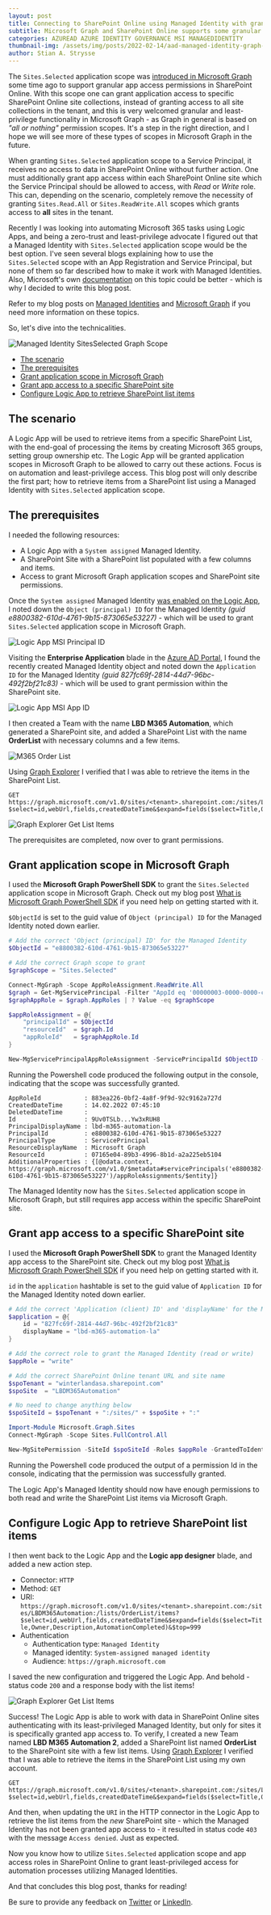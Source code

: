 ```yaml
---
layout: post
title: Connecting to SharePoint Online using Managed Identity with granular access permissions
subtitle: Microsoft Graph and SharePoint Online supports some granular access permissions using Sites.Selected application scope in Graph, and app access role permissions in Site collections. It even works with Managed Identities.
categories: AZUREAD AZURE IDENTITY GOVERNANCE MSI MANAGEDIDENTITY
thumbnail-img: /assets/img/posts/2022-02-14/aad-managed-identity-graph-spo-thumbnail.png
author: Stian A. Strysse
---
```


The `Sites.Selected` application scope was [introduced in Microsoft Graph](https://devblogs.microsoft.com/microsoft365dev/controlling-app-access-on-specific-SharePoint-site-collections/) some time ago to support granular app access permissions in SharePoint Online. With this scope one can grant application access to specific SharePoint Online site collections, instead of granting access to all site collections in the tenant, and this is very welcomed granular and least-privilege functionality in Microsoft Graph - as Graph in general is based on _"all or nothing"_ permission scopes. It's a step in the right direction, and I hope we will see more of these types of scopes in Microsoft Graph in the future.

When granting `Sites.Selected` application scope to a Service Principal, it receives no access to data in SharePoint Online without further action. One must additionally grant app access within each SharePoint Online site which the Service Principal should be allowed to access, with _Read_ or _Write_ role. This can, depending on the scenario, completely remove the necessity of granting `Sites.Read.All` or `Sites.ReadWrite.All` scopes which grants access to **all** sites in the tenant.

Recently I was looking into automating Microsoft 365 tasks using Logic Apps, and being a zero-trust and least-privilege advocate I figured out that a Managed Identity with `Sites.Selected` application scope would be the best option. I've seen several blogs explaining how to use the `Sites.Selected` scope with an App Registration and Service Principal, but none of them so far described how to make it work with Managed Identities. Also, Microsoft's own [documentation](https://docs.microsoft.com/en-us/graph/api/site-get-permission?view=graph-rest-1.0&tabs=http) on this topic could be better - which is why I decided to write this blog post.

Refer to my blog posts on [Managed Identities](https://learningbydoing.cloud/blog/stop-using-client-secrets-start-using-managed-identities/) and [Microsoft Graph](https://learningbydoing.cloud/blog/getting-started-with-microsoft-graph/) if you need more information on these topics.

So, let's dive into the technicalities.

![Managed Identity SitesSelected Graph Scope](/assets/img/posts/2022-02-14/aad-managed-identity-graph-spo-thumbnail.png)

- [The scenario](#the-scenario)
- [The prerequisites](#the-prerequisites)
- [Grant application scope in Microsoft Graph](#grant-application-scope-in-microsoft-graph)
- [Grant app access to a specific SharePoint site](#grant-app-access-to-a-specific-sharepoint-site)
- [Configure Logic App to retrieve SharePoint list items](#configure-logic-app-to-retrieve-sharepoint-list-items)

## The scenario

A Logic App will be used to retrieve items from a specific SharePoint List, with the end-goal of processing the items by creating Microsoft 365 groups, setting group ownership etc. The Logic App will be granted application scopes in Microsoft Graph to be allowed to carry out these actions. Focus is on automation and least-privilege access. This blog post will only describe the first part; how to retrieve items from a SharePoint list using a Managed Identity with `Sites.Selected` application scope.

## The prerequisites

I needed the following resources:

- A Logic App with a `System assigned` Managed Identity.
- A SharePoint Site with a SharePoint list populated with a few columns and items.
- Access to grant Microsoft Graph application scopes and SharePoint site permissions.

Once the `System assigned` Managed Identity [was enabled on the Logic App](https://learningbydoing.cloud/blog/stop-using-client-secrets-start-using-managed-identities/#enable-managed-identity-for-an-azure-resource), I noted down the `Object (principal) ID` for the Managed Identity _(guid e8800382-610d-4761-9b15-873065e53227)_ - which will be used to grant `Sites.Selected` application scope in Microsoft Graph.

![Logic App MSI Principal ID](/assets/img/posts/2022-02-14/logicapp-managedidentity-principalid.png)

Visiting the **Enterprise Application** blade in the [Azure AD Portal](https://aad.portal.azure.com), I found the recently created Managed Identity object and noted down the `Application ID` for the Managed Identity _(guid 827fc69f-2814-44d7-96bc-492f2bf21c83)_ - which will be used to grant permission within the SharePoint site.

![Logic App MSI App ID](/assets/img/posts/2022-02-14/aad-managed-identity-appid.png)

I then created a Team with the name **LBD M365 Automation**, which generated a SharePoint site, and added a SharePoint List with the name **OrderList** with necessary columns and a few items.

![M365 Order List](/assets/img/posts/2022-02-14/m365-orderlist.png)

Using [Graph Explorer](https://learningbydoing.cloud/blog/getting-started-with-microsoft-graph-part3/#what-is-graph-explorer) I verified that I was able to retrieve the items in the SharePoint List.

```text
GET https://graph.microsoft.com/v1.0/sites/<tenant>.sharepoint.com:/sites/LBDM365Automation:/lists/OrderList/items?$select=id,webUrl,fields,createdDateTime&$expand=fields($select=Title,Owner,Description,AutomationCompleted)
```

![Graph Explorer Get List Items](/assets/img/posts/2022-02-14/graph-explorer-get-listitems.png)

The prerequisites are completed, now over to grant permissions.

## Grant application scope in Microsoft Graph

I used the **Microsoft Graph PowerShell SDK** to grant the `Sites.Selected` application scope in Microsoft Graph. Check out my blog post [What is Microsoft Graph PowerShell SDK](https://learningbydoing.cloud/blog/getting-started-with-microsoft-graph-part4/) if you need help on getting started with it.

`$ObjectId` is set to the guid value of `Object (principal) ID` for the Managed Identity noted down earlier.

```powershell
# Add the correct 'Object (principal) ID' for the Managed Identity
$ObjectId = "e8800382-610d-4761-9b15-873065e53227"

# Add the correct Graph scope to grant
$graphScope = "Sites.Selected"

Connect-MgGraph -Scope AppRoleAssignment.ReadWrite.All
$graph = Get-MgServicePrincipal -Filter "AppId eq '00000003-0000-0000-c000-000000000000'"
$graphAppRole = $graph.AppRoles | ? Value -eq $graphScope

$appRoleAssignment = @{
    "principalId" = $ObjectId
    "resourceId"  = $graph.Id
    "appRoleId"   = $graphAppRole.Id
}

New-MgServicePrincipalAppRoleAssignment -ServicePrincipalId $ObjectID -BodyParameter $appRoleAssignment | Format-List
```

Running the Powershell code produced the following output in the console, indicating that the scope was successfully granted.

```text
AppRoleId            : 883ea226-0bf2-4a8f-9f9d-92c9162a727d
CreatedDateTime      : 14.02.2022 07:45:10
DeletedDateTime      :
Id                   : 9Uv0TSLb...Yw3xRUH8
PrincipalDisplayName : lbd-m365-automation-la
PrincipalId          : e8800382-610d-4761-9b15-873065e53227
PrincipalType        : ServicePrincipal
ResourceDisplayName  : Microsoft Graph
ResourceId           : 07165e04-89b3-4996-8b1d-a2a225eb5104
AdditionalProperties : {[@odata.context, https://graph.microsoft.com/v1.0/$metadata#servicePrincipals('e8800382-610d-4761-9b15-873065e53227')/appRoleAssignments/$entity]}
```

The Managed Identity now has the `Sites.Selected` application scope in Microsoft Graph, but still requires app access within the specific SharePoint site.

## Grant app access to a specific SharePoint site

I used the **Microsoft Graph PowerShell SDK** to grant the Managed Identity app access to the SharePoint site. Check out my blog post [What is Microsoft Graph PowerShell SDK](https://learningbydoing.cloud/blog/getting-started-with-microsoft-graph-part4/) if you need help on getting started with it.

`id` in the `application` hashtable is set to the guid value of `Application ID` for the Managed Identity noted down earlier.

```powershell
# Add the correct 'Application (client) ID' and 'displayName' for the Managed Identity
$application = @{
    id = "827fc69f-2814-44d7-96bc-492f2bf21c83"
    displayName = "lbd-m365-automation-la"
}

# Add the correct role to grant the Managed Identity (read or write)
$appRole = "write"

# Add the correct SharePoint Online tenant URL and site name
$spoTenant = "winterlandasa.sharepoint.com"
$spoSite  = "LBDM365Automation"

# No need to change anything below
$spoSiteId = $spoTenant + ":/sites/" + $spoSite + ":"

Import-Module Microsoft.Graph.Sites
Connect-MgGraph -Scope Sites.FullControl.All

New-MgSitePermission -SiteId $spoSiteId -Roles $appRole -GrantedToIdentities @{ Application = $application }
```

Running the Powershell code produced the output of a permission Id in the console, indicating that the permission was successfully granted.

The Logic App's Managed Identity should now have enough permissions to both read and write the SharePoint List items via Microsoft Graph.

## Configure Logic App to retrieve SharePoint list items

I then went back to the Logic App and the **Logic app designer** blade, and added a new action step.

- Connector: `HTTP`
- Method: `GET`
- URI: `https://graph.microsoft.com/v1.0/sites/<tenant>.sharepoint.com:/sites/LBDM365Automation:/lists/OrderList/items?$select=id,webUrl,fields,createdDateTime&$expand=fields($select=Title,Owner,Description,AutomationCompleted)&$top=999`
- Authentication
    - Authentication type: `Managed Identity`
    - Managed identity: `System-assigned managed identity`
    - Audience: `https://graph.microsoft.com`

I saved the new configuration and triggered the Logic App. And behold - status code `200` and a response body with the list items!

![Graph Explorer Get List Items](/assets/img/posts/2022-02-14/logicapp-http-action-result.png)

Success! The Logic App is able to work with data in SharePoint Online sites authenticating with its least-privileged Managed Identity, but only for sites it is specifically granted app access to. To verify, I created a new Team named **LBD M365 Automation 2**, added a SharePoint list named **OrderList** to the SharePoint site with a few list items. Using [Graph Explorer](https://learningbydoing.cloud/blog/getting-started-with-microsoft-graph-part3/#what-is-graph-explorer) I verified that I was able to retrieve the items in the SharePoint List using my own account.

```text
GET https://graph.microsoft.com/v1.0/sites/<tenant>.sharepoint.com:/sites/LBDM365Automation2:/lists/OrderList/items?$select=id,webUrl,fields,createdDateTime&$expand=fields($select=Title,Owner,Description,AutomationCompleted)
```

And then, when updating the `URI` in the HTTP connector in the Logic App to retrieve the list items from the _new_ SharePoint site - which the Managed Identity has not been granted app access to - it resulted in status code `403` with the message `Access denied`. Just as expected.

Now you know how to utilize `Sites.Selected` application scope and app access roles in SharePoint Online to grant least-privileged access for automation processes utilizing Managed Identities.

And that concludes this blog post, thanks for reading!

Be sure to provide any feedback on [Twitter](https://twitter.com/stianstrysse/status/1493268699553402886) or [LinkedIn](https://www.linkedin.com/posts/stianstrysse_connecting-to-sharepoint-online-using-managed-activity-6899036444107911168-_pTt).
